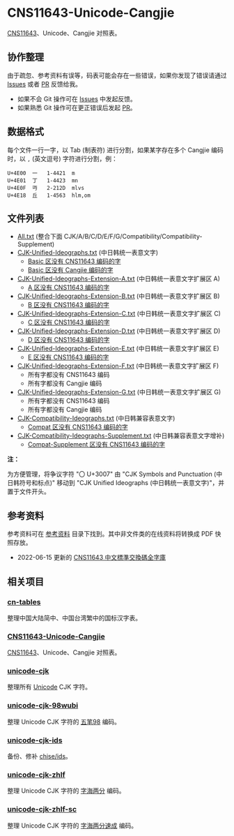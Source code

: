 # CNS11643-Unicode-Cangjie

[CNS11643]、Unicode、Cangjie 对照表。

[CNS11643]: https://data.gov.tw/dataset/5961

## 协作整理

由于疏忽、参考资料有误等，码表可能会存在一些错误，如果你发现了错误请通过
[Issues] 或者 [PR] 反馈给我。

+ 如果不会 Git 操作可在 [Issues] 中发起反馈。
+ 如果熟悉 Git 操作可在更正错误后发起 [PR]。

[Issues]: https://github.com/kitty-panics/CNS11643-Unicode-Cangjie/issues
[PR]: https://github.com/kitty-panics/CNS11643-Unicode-Cangjie/pulls

## 数据格式

每个文件一行一字，以 Tab (制表符) 进行分割，如果某字存在多个 Cangjie 编码时，以
`,` (英文逗号) 字符进行分割，例：

```Text
U+4E00	一	1-4421	m
U+4E01	丁	1-4423	mn
U+4E0F	丏	2-212D	mlvs
U+4E18	丘	1-4563	hlm,om
```

## 文件列表

+ [All.txt] (整合下面 CJK/A/B/C/D/E/F/G/Compatibility/Compatibility-Supplement)
+ [CJK-Unified-Ideographs.txt] (中日韩统一表意文字)
    + [Basic 区没有 CNS11643 编码的字]
    + [Basic 区没有 Cangjie 编码的字]
+ [CJK-Unified-Ideographs-Extension-A.txt] (中日韩统一表意文字扩展区 A)
    + [A 区没有 CNS11643 编码的字]
+ [CJK-Unified-Ideographs-Extension-B.txt] (中日韩统一表意文字扩展区 B)
    + [B 区没有 CNS11643 编码的字]
+ [CJK-Unified-Ideographs-Extension-C.txt] (中日韩统一表意文字扩展区 C)
    + [C 区没有 CNS11643 编码的字]
+ [CJK-Unified-Ideographs-Extension-D.txt] (中日韩统一表意文字扩展区 D)
    + [D 区没有 CNS11643 编码的字]
+ [CJK-Unified-Ideographs-Extension-E.txt] (中日韩统一表意文字扩展区 E)
    + [E 区没有 CNS11643 编码的字]
+ [CJK-Unified-Ideographs-Extension-F.txt] (中日韩统一表意文字扩展区 F)
    + 所有字都没有 CNS11643 编码
    + 所有字都没有 Cangjie 编码
+ [CJK-Unified-Ideographs-Extension-G.txt] (中日韩统一表意文字扩展区 G)
    + 所有字都没有 CNS11643 编码
    + 所有字都没有 Cangjie 编码
+ [CJK-Compatibility-Ideographs.txt] (中日韩兼容表意文字)
    + [Compat 区没有 CNS11643 编码的字]
+ [CJK-Compatibility-Ideographs-Supplement.txt] (中日韩兼容表意文字增补)
    + [Compat-Supplement 区没有 CNS11643 编码的字]

**注：**

为方便管理，将争议字符 "〇 U+3007" 由 "CJK Symbols and Punctuation (中日韩符号和标点)"
移动到 "CJK Unified Ideographs (中日韩统一表意文字)"，并置于文件开头。

[All.txt]: All.txt
[CJK-Unified-Ideographs.txt]: CJK-Unified-Ideographs.txt
[CJK-Unified-Ideographs-Extension-A.txt]: CJK-Unified-Ideographs-Extension-A.txt
[CJK-Unified-Ideographs-Extension-B.txt]: CJK-Unified-Ideographs-Extension-B.txt
[CJK-Unified-Ideographs-Extension-C.txt]: CJK-Unified-Ideographs-Extension-C.txt
[CJK-Unified-Ideographs-Extension-D.txt]: CJK-Unified-Ideographs-Extension-D.txt
[CJK-Unified-Ideographs-Extension-E.txt]: CJK-Unified-Ideographs-Extension-E.txt
[CJK-Unified-Ideographs-Extension-F.txt]: CJK-Unified-Ideographs-Extension-F.txt
[CJK-Unified-Ideographs-Extension-G.txt]: CJK-Unified-Ideographs-Extension-G.txt
[CJK-Compatibility-Ideographs.txt]: CJK-Compatibility-Ideographs.txt
[CJK-Compatibility-Ideographs-Supplement.txt]: CJK-Compatibility-Ideographs-Supplement.txt

[Basic 区没有 CNS11643 编码的字]: 无CNS.CJK-Unified-Ideographs.txt
[A 区没有 CNS11643 编码的字]: 无CNS.CJK-Unified-Ideographs-Extension-A.txt
[B 区没有 CNS11643 编码的字]: 无CNS.CJK-Unified-Ideographs-Extension-B.txt
[C 区没有 CNS11643 编码的字]: 无CNS.CJK-Unified-Ideographs-Extension-C.txt
[D 区没有 CNS11643 编码的字]: 无CNS.CJK-Unified-Ideographs-Extension-D.txt
[E 区没有 CNS11643 编码的字]: 无CNS.CJK-Unified-Ideographs-Extension-E.txt
[Compat 区没有 CNS11643 编码的字]: 无CNS.CJK-Compatibility-Ideographs.txt
[Compat-Supplement 区没有 CNS11643 编码的字]: 无CNS.CJK-Compatibility-Ideographs-Supplement.txt

[Basic 区没有 Cangjie 编码的字]: 无CJ.CJK-Unified-Ideographs.txt

## 参考资料

参考资料可在 [参考资料] 目录下找到。其中非文件类的在线资料将转换成 PDF 快照存放。

+ 2022-06-15 更新的 [CNS11643 中文標準交換碼全字庫]

[参考资料]: 参考资料
[CNS11643 中文標準交換碼全字庫]: https://data.gov.tw/dataset/5961

## 相关项目

### [cn-tables]

整理中国大陆简中、中国台湾繁中的国标汉字表。

[cn-tables]: https://github.com/kitty-panics/cn-tables

### [CNS11643-Unicode-Cangjie]

[CNS11643]、Unicode、Cangjie 对照表。

[CNS11643-Unicode-Cangjie]: https://github.com/kitty-panics/CNS11643-Unicode-Cangjie
[CNS11643]: https://data.gov.tw/dataset/5961

### [unicode-cjk]

整理所有 [Unicode] CJK 字符。

[unicode-cjk]: https://github.com/kitty-panics/unicode-cjk
[Unicode]: https://www.unicode.org/Public/UNIDATA/Blocks.txt

### [unicode-cjk-98wubi]

整理 Unicode CJK 字符的 [五笔98] 编码。

[unicode-cjk-98wubi]: https://github.com/kitty-panics/unicode-cjk-98wubi
[五笔98]: http://98wb.ysepan.com

### [unicode-cjk-ids]

备份、修补 [chise/ids]。

[unicode-cjk-ids]: https://github.com/kitty-panics/unicode-cjk-ids
[chise/ids]: http://git.chise.org/git/chise/ids.git

### [unicode-cjk-zhlf]

整理 Unicode CJK 字符的 [字海两分] 编码。

[unicode-cjk-zhlf]: https://github.com/kitty-panics/unicode-cjk-zhlf
[字海两分]: http://cheonhyeong.com/Simplified/download.html

### [unicode-cjk-zhlf-sc]

整理 Unicode CJK 字符的 [字海两分速成] 编码。

[unicode-cjk-zhlf-sc]: https://github.com/kitty-panics/unicode-cjk-zhlf-sc
[字海两分速成]: http://cheonhyeong.com/Simplified/download.html
